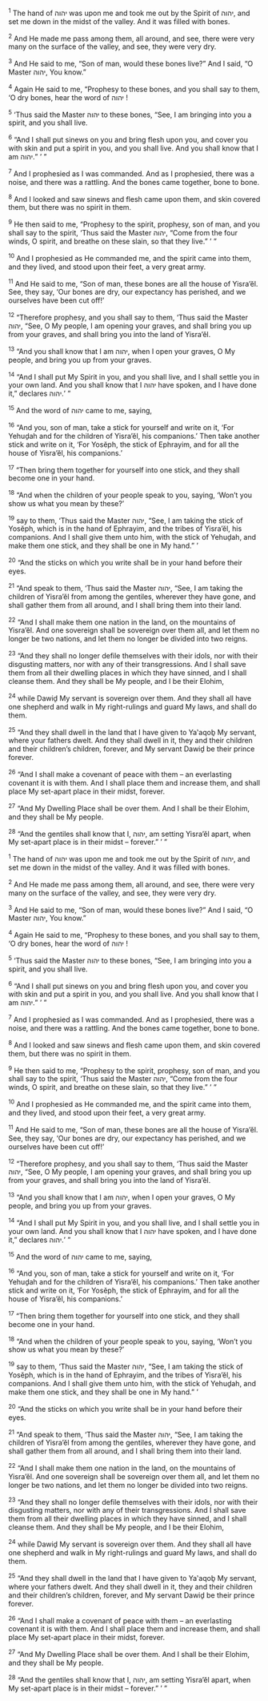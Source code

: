<sup>1</sup> The hand of יהוה was upon me and took me out by the Spirit of יהוה, and set me down in the midst of the valley. And it was filled with bones.

<sup>2</sup> And He made me pass among them, all around, and see, there were very many on the surface of the valley, and see, they were very dry.

<sup>3</sup> And He said to me, “Son of man, would these bones live?” And I said, “O Master יהוה, You know.”

<sup>4</sup> Again He said to me, “Prophesy to these bones, and you shall say to them, ‘O dry bones, hear the word of יהוה !

<sup>5</sup> ‘Thus said the Master יהוה to these bones, “See, I am bringing into you a spirit, and you shall live.

<sup>6</sup> “And I shall put sinews on you and bring flesh upon you, and cover you with skin and put a spirit in you, and you shall live. And you shall know that I am יהוה.” ’ ”

<sup>7</sup> And I prophesied as I was commanded. And as I prophesied, there was a noise, and there was a rattling. And the bones came together, bone to bone.

<sup>8</sup> And I looked and saw sinews and flesh came upon them, and skin covered them, but there was no spirit in them.

<sup>9</sup> He then said to me, “Prophesy to the spirit, prophesy, son of man, and you shall say to the spirit, ‘Thus said the Master יהוה, “Come from the four winds, O spirit, and breathe on these slain, so that they live.” ’ ”

<sup>10</sup> And I prophesied as He commanded me, and the spirit came into them, and they lived, and stood upon their feet, a very great army.

<sup>11</sup> And He said to me, “Son of man, these bones are all the house of Yisra’ĕl. See, they say, ‘Our bones are dry, our expectancy has perished, and we ourselves have been cut off!’

<sup>12</sup> “Therefore prophesy, and you shall say to them, ‘Thus said the Master יהוה, “See, O My people, I am opening your graves, and shall bring you up from your graves, and shall bring you into the land of Yisra’ĕl.

<sup>13</sup> “And you shall know that I am יהוה, when I open your graves, O My people, and bring you up from your graves.

<sup>14</sup> “And I shall put My Spirit in you, and you shall live, and I shall settle you in your own land. And you shall know that I יהוה have spoken, and I have done it,” declares יהוה.’ ”

<sup>15</sup> And the word of יהוה came to me, saying,

<sup>16</sup> “And you, son of man, take a stick for yourself and write on it, ‘For Yehuḏah and for the children of Yisra’ĕl, his companions.’ Then take another stick and write on it, ‘For Yosĕph, the stick of Ephrayim, and for all the house of Yisra’ĕl, his companions.’

<sup>17</sup> “Then bring them together for yourself into one stick, and they shall become one in your hand.

<sup>18</sup> “And when the children of your people speak to you, saying, ‘Won’t you show us what you mean by these?’

<sup>19</sup> say to them, ‘Thus said the Master יהוה, “See, I am taking the stick of Yosĕph, which is in the hand of Ephrayim, and the tribes of Yisra’ĕl, his companions. And I shall give them unto him, with the stick of Yehuḏah, and make them one stick, and they shall be one in My hand.” ’

<sup>20</sup> “And the sticks on which you write shall be in your hand before their eyes.

<sup>21</sup> “And speak to them, ‘Thus said the Master יהוה, “See, I am taking the children of Yisra’ĕl from among the gentiles, wherever they have gone, and shall gather them from all around, and I shall bring them into their land.

<sup>22</sup> “And I shall make them one nation in the land, on the mountains of Yisra’ĕl. And one sovereign shall be sovereign over them all, and let them no longer be two nations, and let them no longer be divided into two reigns.

<sup>23</sup> “And they shall no longer defile themselves with their idols, nor with their disgusting matters, nor with any of their transgressions. And I shall save them from all their dwelling places in which they have sinned, and I shall cleanse them. And they shall be My people, and I be their Elohim,

<sup>24</sup> while Dawiḏ My servant is sovereign over them. And they shall all have one shepherd and walk in My right-rulings and guard My laws, and shall do them.

<sup>25</sup> “And they shall dwell in the land that I have given to Ya‛aqoḇ My servant, where your fathers dwelt. And they shall dwell in it, they and their children and their children’s children, forever, and My servant Dawiḏ be their prince forever.

<sup>26</sup> “And I shall make a covenant of peace with them – an everlasting covenant it is with them. And I shall place them and increase them, and shall place My set-apart place in their midst, forever.

<sup>27</sup> “And My Dwelling Place shall be over them. And I shall be their Elohim, and they shall be My people.

<sup>28</sup> “And the gentiles shall know that I, יהוה, am setting Yisra’ĕl apart, when My set-apart place is in their midst – forever.” ’ ”

<sup>1</sup> The hand of יהוה was upon me and took me out by the Spirit of יהוה, and set me down in the midst of the valley. And it was filled with bones.

<sup>2</sup> And He made me pass among them, all around, and see, there were very many on the surface of the valley, and see, they were very dry.

<sup>3</sup> And He said to me, “Son of man, would these bones live?” And I said, “O Master יהוה, You know.”

<sup>4</sup> Again He said to me, “Prophesy to these bones, and you shall say to them, ‘O dry bones, hear the word of יהוה !

<sup>5</sup> ‘Thus said the Master יהוה to these bones, “See, I am bringing into you a spirit, and you shall live.

<sup>6</sup> “And I shall put sinews on you and bring flesh upon you, and cover you with skin and put a spirit in you, and you shall live. And you shall know that I am יהוה.” ’ ”

<sup>7</sup> And I prophesied as I was commanded. And as I prophesied, there was a noise, and there was a rattling. And the bones came together, bone to bone.

<sup>8</sup> And I looked and saw sinews and flesh came upon them, and skin covered them, but there was no spirit in them.

<sup>9</sup> He then said to me, “Prophesy to the spirit, prophesy, son of man, and you shall say to the spirit, ‘Thus said the Master יהוה, “Come from the four winds, O spirit, and breathe on these slain, so that they live.” ’ ”

<sup>10</sup> And I prophesied as He commanded me, and the spirit came into them, and they lived, and stood upon their feet, a very great army.

<sup>11</sup> And He said to me, “Son of man, these bones are all the house of Yisra’ĕl. See, they say, ‘Our bones are dry, our expectancy has perished, and we ourselves have been cut off!’

<sup>12</sup> “Therefore prophesy, and you shall say to them, ‘Thus said the Master יהוה, “See, O My people, I am opening your graves, and shall bring you up from your graves, and shall bring you into the land of Yisra’ĕl.

<sup>13</sup> “And you shall know that I am יהוה, when I open your graves, O My people, and bring you up from your graves.

<sup>14</sup> “And I shall put My Spirit in you, and you shall live, and I shall settle you in your own land. And you shall know that I יהוה have spoken, and I have done it,” declares יהוה.’ ”

<sup>15</sup> And the word of יהוה came to me, saying,

<sup>16</sup> “And you, son of man, take a stick for yourself and write on it, ‘For Yehuḏah and for the children of Yisra’ĕl, his companions.’ Then take another stick and write on it, ‘For Yosĕph, the stick of Ephrayim, and for all the house of Yisra’ĕl, his companions.’

<sup>17</sup> “Then bring them together for yourself into one stick, and they shall become one in your hand.

<sup>18</sup> “And when the children of your people speak to you, saying, ‘Won’t you show us what you mean by these?’

<sup>19</sup> say to them, ‘Thus said the Master יהוה, “See, I am taking the stick of Yosĕph, which is in the hand of Ephrayim, and the tribes of Yisra’ĕl, his companions. And I shall give them unto him, with the stick of Yehuḏah, and make them one stick, and they shall be one in My hand.” ’

<sup>20</sup> “And the sticks on which you write shall be in your hand before their eyes.

<sup>21</sup> “And speak to them, ‘Thus said the Master יהוה, “See, I am taking the children of Yisra’ĕl from among the gentiles, wherever they have gone, and shall gather them from all around, and I shall bring them into their land.

<sup>22</sup> “And I shall make them one nation in the land, on the mountains of Yisra’ĕl. And one sovereign shall be sovereign over them all, and let them no longer be two nations, and let them no longer be divided into two reigns.

<sup>23</sup> “And they shall no longer defile themselves with their idols, nor with their disgusting matters, nor with any of their transgressions. And I shall save them from all their dwelling places in which they have sinned, and I shall cleanse them. And they shall be My people, and I be their Elohim,

<sup>24</sup> while Dawiḏ My servant is sovereign over them. And they shall all have one shepherd and walk in My right-rulings and guard My laws, and shall do them.

<sup>25</sup> “And they shall dwell in the land that I have given to Ya‛aqoḇ My servant, where your fathers dwelt. And they shall dwell in it, they and their children and their children’s children, forever, and My servant Dawiḏ be their prince forever.

<sup>26</sup> “And I shall make a covenant of peace with them – an everlasting covenant it is with them. And I shall place them and increase them, and shall place My set-apart place in their midst, forever.

<sup>27</sup> “And My Dwelling Place shall be over them. And I shall be their Elohim, and they shall be My people.

<sup>28</sup> “And the gentiles shall know that I, יהוה, am setting Yisra’ĕl apart, when My set-apart place is in their midst – forever.” ’ ”


